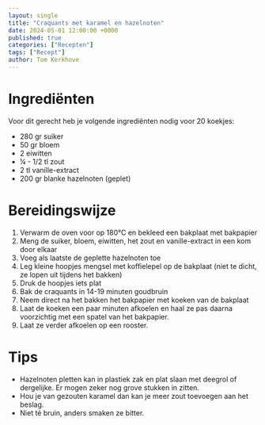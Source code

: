 ```yaml
---
layout: single
title: "Craquants met karamel en hazelnoten"
date: 2024-05-01 12:00:00 +0000
published: true
categories: ["Recepten"]
tags: ["Recept"]
author: Tom Kerkhove
---
```


# Ingrediënten

Voor dit gerecht heb je volgende ingrediënten nodig voor 20 koekjes:

- 280 gr suiker
- 50 gr bloem
- 2 eiwitten
- ¼ - 1/2 tl zout
- 2 tl vanille-extract
- 200 gr blanke hazelnoten (geplet)

# Bereidingswijze

1. Verwarm de oven voor op 180°C en bekleed een bakplaat met bakpapier
2. Meng de suiker, bloem, eiwitten, het zout en vanille-extract in een kom door elkaar
3. Voeg als laatste de geplette hazelnoten toe
4. Leg kleine hoopjes mengsel met koffielepel op de bakplaat (niet te dicht, ze lopen uit
tijdens het bakken)
5. Druk de hoopjes iets plat
6. Bak de craquants in 14-19 minuten goudbruin
7. Neem direct na het bakken het bakpapier met koeken van de bakplaat
8. Laat de koeken een paar minuten afkoelen en haal ze pas daarna voorzichtig met een spatel van het bakpapier.
9. Laat ze verder afkoelen op een rooster.

# Tips

- Hazelnoten pletten kan in plastiek zak en plat slaan met deegrol of dergelijke. Er
mogen zeker nog grove stukken in zitten.
- Hou je van gezouten karamel dan kan je meer zout toevoegen aan het beslag.
- Niet té bruin, anders smaken ze bitter.
